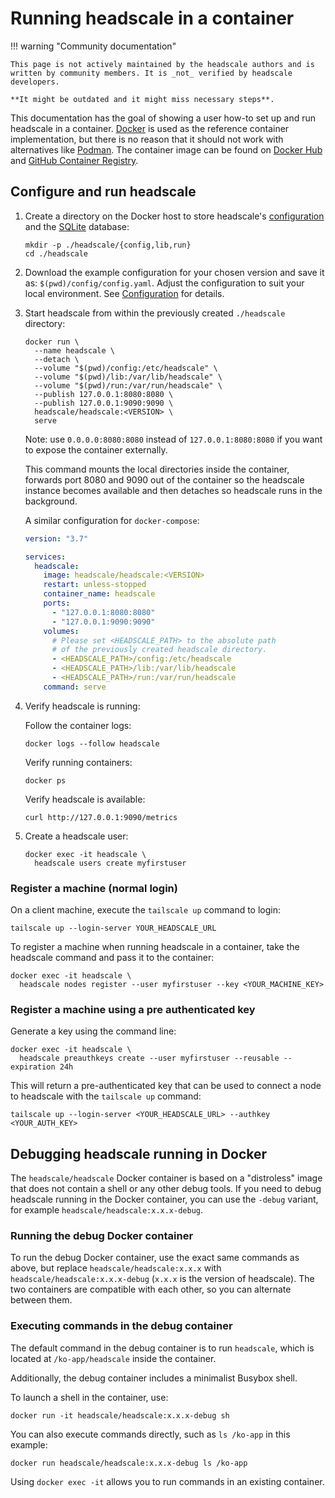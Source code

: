 # Running headscale in a container

!!! warning "Community documentation"

    This page is not actively maintained by the headscale authors and is
    written by community members. It is _not_ verified by headscale developers.

    **It might be outdated and it might miss necessary steps**.

This documentation has the goal of showing a user how-to set up and run headscale in a container.
[Docker](https://www.docker.com) is used as the reference container implementation, but there is no reason that it
should not work with alternatives like [Podman](https://podman.io). The container image can be found on
[Docker Hub](https://hub.docker.com/r/headscale/headscale) and
[GitHub Container Registry](https://github.com/juanfont/headscale/pkgs/container/headscale).

## Configure and run headscale

1.  Create a directory on the Docker host to store headscale's [configuration](../../ref/configuration.md) and the [SQLite](https://www.sqlite.org/) database:

    ```shell
    mkdir -p ./headscale/{config,lib,run}
    cd ./headscale
    ```

1.  Download the example configuration for your chosen version and save it as: `$(pwd)/config/config.yaml`. Adjust the
    configuration to suit your local environment. See [Configuration](../../ref/configuration.md) for details.

1.  Start headscale from within the previously created `./headscale` directory:

    ```shell
    docker run \
      --name headscale \
      --detach \
      --volume "$(pwd)/config:/etc/headscale" \
      --volume "$(pwd)/lib:/var/lib/headscale" \
      --volume "$(pwd)/run:/var/run/headscale" \
      --publish 127.0.0.1:8080:8080 \
      --publish 127.0.0.1:9090:9090 \
      headscale/headscale:<VERSION> \
      serve
    ```

    Note: use `0.0.0.0:8080:8080` instead of `127.0.0.1:8080:8080` if you want to expose the container externally.

    This command mounts the local directories inside the container, forwards port 8080 and 9090 out of the container so
    the headscale instance becomes available and then detaches so headscale runs in the background.

    A similar configuration for `docker-compose`:

    ```yaml title="docker-compose.yaml"
    version: "3.7"

    services:
      headscale:
        image: headscale/headscale:<VERSION>
        restart: unless-stopped
        container_name: headscale
        ports:
          - "127.0.0.1:8080:8080"
          - "127.0.0.1:9090:9090"
        volumes:
          # Please set <HEADSCALE_PATH> to the absolute path
          # of the previously created headscale directory.
          - <HEADSCALE_PATH>/config:/etc/headscale
          - <HEADSCALE_PATH>/lib:/var/lib/headscale
          - <HEADSCALE_PATH>/run:/var/run/headscale
        command: serve
    ```

1.  Verify headscale is running:

    Follow the container logs:

    ```shell
    docker logs --follow headscale
    ```

    Verify running containers:

    ```shell
    docker ps
    ```

    Verify headscale is available:

    ```shell
    curl http://127.0.0.1:9090/metrics
    ```

1.  Create a headscale user:

    ```shell
    docker exec -it headscale \
      headscale users create myfirstuser
    ```

### Register a machine (normal login)

On a client machine, execute the `tailscale up` command to login:

```shell
tailscale up --login-server YOUR_HEADSCALE_URL
```

To register a machine when running headscale in a container, take the headscale command and pass it to the container:

```shell
docker exec -it headscale \
  headscale nodes register --user myfirstuser --key <YOUR_MACHINE_KEY>
```

### Register a machine using a pre authenticated key

Generate a key using the command line:

```shell
docker exec -it headscale \
  headscale preauthkeys create --user myfirstuser --reusable --expiration 24h
```

This will return a pre-authenticated key that can be used to connect a node to headscale with the `tailscale up` command:

```shell
tailscale up --login-server <YOUR_HEADSCALE_URL> --authkey <YOUR_AUTH_KEY>
```

## Debugging headscale running in Docker

The `headscale/headscale` Docker container is based on a "distroless" image that does not contain a shell or any other debug tools. If you need to debug headscale running in the Docker container, you can use the `-debug` variant, for example `headscale/headscale:x.x.x-debug`.

### Running the debug Docker container

To run the debug Docker container, use the exact same commands as above, but replace `headscale/headscale:x.x.x` with `headscale/headscale:x.x.x-debug` (`x.x.x` is the version of headscale). The two containers are compatible with each other, so you can alternate between them.

### Executing commands in the debug container

The default command in the debug container is to run `headscale`, which is located at `/ko-app/headscale` inside the container.

Additionally, the debug container includes a minimalist Busybox shell.

To launch a shell in the container, use:

```shell
docker run -it headscale/headscale:x.x.x-debug sh
```

You can also execute commands directly, such as `ls /ko-app` in this example:

```shell
docker run headscale/headscale:x.x.x-debug ls /ko-app
```

Using `docker exec -it` allows you to run commands in an existing container.
